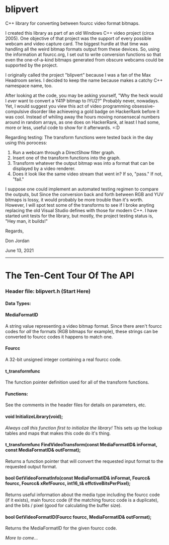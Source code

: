 # blipvert
C++ library for converting between fourcc video format bitmaps.

I created this library as part of an old Windows C++ video project (circa 2005). One objective of that project was the support of every possible webcam and video capture card. The biggest hurdle at that time was handling all the weird bitmap formats output from these devices. So, using the information at fourcc.org, I set out to write conversion functions so that even the one-of-a-kind bitmaps generated from obscure webcams could be supported by the project.

I originally called the project "blipvert" because I was a fan of the Max Headroom series. I decided to keep the name because makes a catchy C++ namespace name, too.

After looking at the code, you may be asking yourself, "Why the heck would I *ever* want to convert a Y41P bitmap to IYU2?" Probably never, nowadays. Yet, I would suggest you view this act of video programming obsessive-compulsive disorder like achieveing a gold badge on HackerRank before it was cool. Instead of whiling away the hours moving nonsensecal numbers around in random arrays, as one does on HackerRank, at least I had some, more or less, useful code to show for it afterwards. =:D

Regarding testing: The transform functions were tested back in the day using this porocess:

1. Run a webcam through a DirectShow filter graph.
2. Insert one of the transform functions into the graph.
3. Transform whatever the output bitmap was into a format that can be displayed by a video renderer.
4. Does it look like the same video stream that went in? If so, "pass." If not, "fail." 

I suppose one could implement an automated testing regimen to compare the outputs, but Since the conversion back and forth between RGB and YUV bitmaps is lossy, it would probably be more trouble than it's worth. However, I will spot test some of the transforms to see if I broke anyting replacing the old Visual Studio defines with those for modern C++. I have started unit tests for the library, but mostly, the project testing status is, "Hey man, it builds!"

Regards,

Don Jordan

June 13, 2021

******************************


# The Ten-Cent Tour Of The API

### Header file: blipvert.h (Start Here)

#### Data Types:

#### MediaFormatID
A string value representing a video bitmap format. Since there aren't fourcc codes for *all* the formats (RGB bitmaps for example), these strings can be converted to fourcc codes it happens to match one.


#### Fourcc
A 32-bit unsigned integer containing a real fourcc code.


#### t_transformfunc
The function pointer definition used for all of the transform functions.


#### Functions:
See the comments in the header files for details on parameters, etc.


#### void InitializeLibrary(void);
*Always call this function first to initialize the library!* This sets up the lookup tables and maps that makes this code do it's thing.


#### t_transformfunc FindVideoTransform(const MediaFormatID& inFormat, const MediaFormatID& outFormat);
Returns a function pointer that will convert the requested input format to the requested output format.


#### bool GetVideoFormatInfo(const MediaFormatID& inFormat, Fourcc& fourcc, Fourcc& xRefFourcc, int16_t& effctiveBitsPerPixel);
Returns useful information about the media type including the fourcc code (if it exists), main fourcc code (if the matching fourcc code is a duplicate), and the bits / pixel (good for calculating the buffer size).

#### bool GetVideoFormatID(Fourcc fourcc, MediaFormatID& outFormat);
Returns the MediaFormatID for the given fourcc code.

*More to come...*
